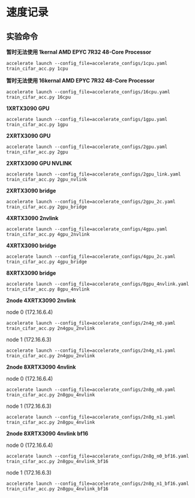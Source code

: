 # 速度记录

## 实验命令

**暂时无法使用 1kernal AMD EPYC 7R32 48-Core Processor**

```
accelerate launch --config_file=accelerate_configs/1cpu.yaml train_cifar_acc.py 1cpu
```

**暂时无法使用 16kernal AMD EPYC 7R32 48-Core Processor**

```
accelerate launch --config_file=accelerate_configs/16cpu.yaml train_cifar_acc.py 16cpu
```


**1XRTX3090 GPU**

```
accelerate launch --config_file=accelerate_configs/1gpu.yaml train_cifar_acc.py 1gpu
```

**2XRTX3090 GPU**

```
accelerate launch --config_file=accelerate_configs/2gpu.yaml train_cifar_acc.py 2gpu
```

**2XRTX3090 GPU NVLINK**

```
accelerate launch --config_file=accelerate_configs/2gpu_link.yaml train_cifar_acc.py 2gpu_nvlink
```

**2XRTX3090 bridge**

```
accelerate launch --config_file=accelerate_configs/2gpu_2c.yaml train_cifar_acc.py 2gpu_bridge
```

**4XRTX3090 2nvlink**
```
accelerate launch --config_file=accelerate_configs/4gpu.yaml train_cifar_acc.py 4gpu_2nvlink
```

**4XRTX3090 bridge**
```
accelerate launch --config_file=accelerate_configs/4gpu_2c.yaml train_cifar_acc.py 4gpu_bridge
```

**8XRTX3090 bridge**
```
accelerate launch --config_file=accelerate_configs/8gpu_4nvlink.yaml train_cifar_acc.py 8gpu_4nvlink
```

**2node 4XRTX3090 2nvlink**

node 0 (172.16.6.4)

```
accelerate launch --config_file=accelerate_configs/2n4g_n0.yaml train_cifar_acc.py 2n4gpu_2nvlink
```

node 1 (172.16.6.3)

```
accelerate launch --config_file=accelerate_configs/2n4g_n1.yaml train_cifar_acc.py 2n4gpu_2nvlink
```

**2node 8XRTX3090 4nvlink**

node 0 (172.16.6.4)

```
accelerate launch --config_file=accelerate_configs/2n8g_n0.yaml train_cifar_acc.py 2n8gpu_4nvlink
```

node 1 (172.16.6.3)

```
accelerate launch --config_file=accelerate_configs/2n8g_n1.yaml train_cifar_acc.py 2n8gpu_4nvlink
```

**2node 8XRTX3090 4nvlink bf16**

node 0 (172.16.6.4)

```
accelerate launch --config_file=accelerate_configs/2n8g_n0_bf16.yaml train_cifar_acc.py 2n8gpu_4nvlink_bf16
```

node 1 (172.16.6.3)

```
accelerate launch --config_file=accelerate_configs/2n8g_n1_bf16.yaml train_cifar_acc.py 2n8gpu_4nvlink_bf16
```
